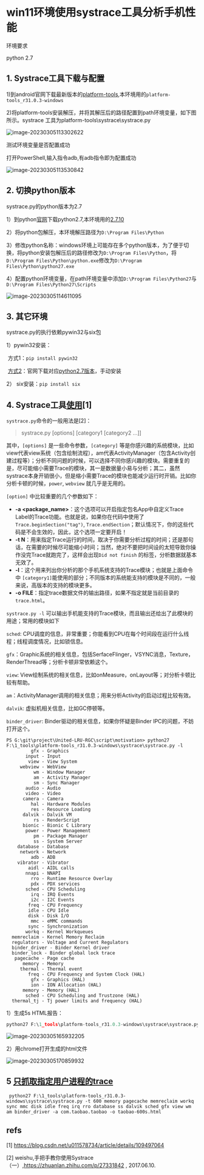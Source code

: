 # win11环境使用systrace工具分析手机性能

环境要求

python 2.7

## 1. Systrace工具下载与配置

1)到android官网下载最新版本的[platform-tools](https://developer.android.com/studio/releases/platform-tools),本环境用的`platform-tools_r31.0.3-windows`

2)将platform-tools安装解压，并将其解压后的路径配置到path环境变量，如下图所示。systrace 工具为platform-tools\systrace\systrace.py

![image-20230305113302622](win11环境使用systrace工具分析手机性能.assets/image-20230305113302622.png)

测试环境变量是否配置成功

打开PowerShell,输入指令adb,有adb指令即为配置成功

![image-20230305113530842](win11环境使用systrace工具分析手机性能.assets/image-20230305113530842.png)



## 2. 切换python版本

systrace.py的python版本为2.7

1）到python[官网](https://www.python.org/downloads/)下载python2.7,本环境用的[2.7.10](https://www.python.org/downloads/release/python-2710/)

2）将python包解压，本环境解压路径为`D:\Program Files\Python`

3）修改python名称：windows环境上可能存在多个python版本，为了便于切换，将python安装包解压后的路径修改为`D:\Program Files\Python`，将`D:\Program Files\Python\python.exe`修改为`D:\Program Files\Python\python27.exe`

4）配置python环境变量，在path环境变量中添加`D:\Program Files\Python27`与`D:\Program Files\Python27\Scripts`

![image-20230305114611095](win11环境使用systrace工具分析手机性能.assets/image-20230305114611095.png)



## 3. 其它环境

systrace.py的执行依赖pywin32与six包

1）pywin32安装：

​		方式1：`pip install pywin32`

​		[方式2](https://blog.csdn.net/weixin_43937959/article/details/123095273)：官网下载对应[python2.7版本](https://github.com/mhammond/pywin32/releases/download/b228/pywin32-228.win32-py2.7.exe)，手动安装

2） six安装：`pip install six`



## 4. Systrace工具[使用](https://blog.csdn.net/u011578734/article/details/109497064)[1]



`systrace.py`命令的一般用法是[2]：

> systrace.py [options] [category1 [category2 ...]]

其中，`[options]` 是一些命令参数，`[category]` 等是你感兴趣的系统模块，比如view代表view系统（包含绘制流程），am代表ActivityManager（包含Activity创建过程等）；分析不同问题的时候，可以选择不同你感兴趣的模块。需要重复的是，尽可能缩小需要Trace的模块，其一是数据量小易与分析；其二，虽然systrace本身开销很小，但是缩小需要Trace的模块也能减少运行时开销。比如你分析卡顿的时候，`power`,  `webview` 就几乎是无用的。



`[option]` 中比较重要的几个参数如下：

- **-a <package_name>**：这个选项可以开启指定包名App中自定义Trace Label的Trace功能。也就是说，如果你在代码中使用了`Trace.beginSection("tag")`, `Trace.endSection`；默认情况下，你的这些代码是不会生效的，因此，这个选项一定要开启！
- **-t N**：用来指定Trace运行的时间，取决于你需要分析过程的时间；还是那句话，在需要的时候尽可能缩小时间；当然，绝对不要把时间设的太短导致你操作没完Trace就跑完了，这样会出现`Did not finish` 的标签，分析数据就基本无效了。
-  **-l**：这个用来列出你分析的那个手机系统支持的Trace模块；也就是上面命令中 `[category1]`能使用的部分；不同版本的系统能支持的模块是不同的，一般来说，高版本的支持的模块更多。
- **-o FILE**：指定trace数据文件的输出路径，如果不指定就是当前目录的`trace.html`。





`systrace.py -l` 可以输出手机能支持的Trace模块，而且输出还给出了此模块的用途；常用的模块如下

`sched`: CPU调度的信息，非常重要；你能看到CPU在每个时间段在运行什么线程；线程调度情况，比如锁信息。

`gfx`：Graphic系统的相关信息，包括SerfaceFlinger，VSYNC消息，Texture，RenderThread等；分析卡顿非常依赖这个。

`view`: View绘制系统的相关信息，比如onMeasure，onLayout等；对分析卡顿比较有帮助。

`am`：ActivityManager调用的相关信息；用来分析Activity的启动过程比较有效。

`dalvik`: 虚拟机相关信息，比如GC停顿等。

`binder_driver`: Binder驱动的相关信息，如果你怀疑是Binder IPC的问题，不妨打开这个。

```shell
PS G:\git\project\United-LRU-RGC\script\motivation> python27 F:\1_tools\platform-tools_r31.0.3-windows\systrace\systrace.py -l
         gfx - Graphics
       input - Input
        view - View System
     webview - WebView
          wm - Window Manager
          am - Activity Manager
          sm - Sync Manager
       audio - Audio
       video - Video
      camera - Camera
         hal - Hardware Modules
         res - Resource Loading
      dalvik - Dalvik VM
          rs - RenderScript
      bionic - Bionic C Library
       power - Power Management
          pm - Package Manager
          ss - System Server
    database - Database
     network - Network
         adb - ADB
    vibrator - Vibrator
        aidl - AIDL calls
       nnapi - NNAPI
         rro - Runtime Resource Overlay
         pdx - PDX services
       sched - CPU Scheduling
         irq - IRQ Events
         i2c - I2C Events
        freq - CPU Frequency
        idle - CPU Idle
        disk - Disk I/O
         mmc - eMMC commands
        sync - Synchronization
       workq - Kernel Workqueues
  memreclaim - Kernel Memory Reclaim
  regulators - Voltage and Current Regulators
  binder_driver - Binder Kernel driver
  binder_lock - Binder global lock trace
   pagecache - Page cache
      memory - Memory
     thermal - Thermal event
        freq - CPU Frequency and System Clock (HAL)
         gfx - Graphics (HAL)
         ion - ION Allocation (HAL)
      memory - Memory (HAL)
       sched - CPU Scheduling and Trustzone (HAL)
  thermal_tj - Tj power limits and frequency (HAL)
```



1）生成5s HTML报告：

```python
python27 F:\1_tools\platform-tools_r31.0.3-windows\systrace\systrace.py -t 5 -o F:/1_tools/systrace_data/youku_coldlaunch.html
```



![image-20230305165932205](win11环境使用systrace工具分析手机性能.assets/image-20230305165932205.png)

2）用chrome打开生成的html文件

![image-20230305170859932](win11环境使用systrace工具分析手机性能.assets/image-20230305170859932.png)



## 5 [只抓取指定用户进程的trace](https://zhuanlan.zhihu.com/p/27331842)



```shell
 python27 F:\1_tools\platform-tools_r31.0.3-windows\systrace\systrace.py -t 600 memory pagecache memreclaim workq sync mmc disk idle freq irq rro database ss dalvik sched gfx view wm am binder_driver -a com.taobao.taobao -o taobao-600s.html
```











## refs

[1] https://blog.csdn.net/u011578734/article/details/109497064

[2] weishu,手把手教你使用Systrace（一）,https://zhuanlan.zhihu.com/p/27331842 , 2017.06.10.

